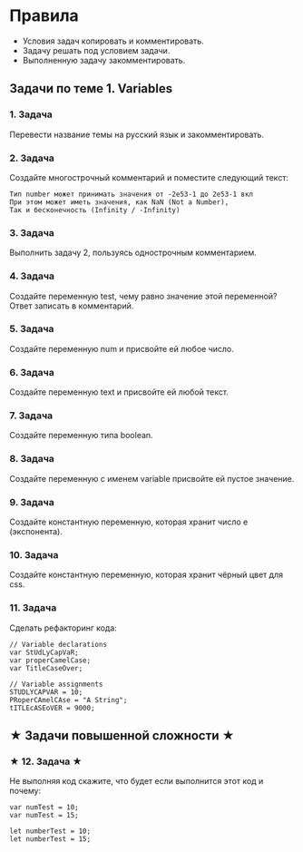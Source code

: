 # Правила #
- Условия задач копировать и комментировать.
- Задачу решать под условием задачи.
- Выполненную задачу закомментировать. 

## Задачи по теме 1. Variables ##

### 1. Задача
Перевести название темы на русский язык и закомментировать.

### 2. Задача
Создайте многострочный комментарий и поместите следующий текст:

`Тип number может принимать значения от -2e53-1 до 2e53-1 вкл`\
`При этом может иметь значения, как NaN (Not a Number),`\
`Так и бесконечность (Infinity / -Infinity)`

### 3. Задача
Выполнить задачу 2, пользуясь однострочным комментарием.

### 4. Задача
Создайте переменную test, чему равно значение этой переменной? Ответ записать в комментарий.

### 5. Задача
Создайте переменную num и присвойте ей любое число.

### 6. Задача
Создайте переменную text и присвойте ей любой текст.

### 7. Задача
Создайте переменную типа boolean.

### 8. Задача
Создайте переменную с именем variable присвойте ей пустое значение.

### 9. Задача
Создайте константную переменную, которая хранит число e (экспонента).

### 10. Задача
Создайте константную переменную, которая хранит чёрный цвет для css.

### 11. Задача
Сделать рефакторинг кода:

```
// Variable declarations
var StUdLyCapVaR;
var properCamelCase;
var TitleCaseOver;

// Variable assignments
STUDLYCAPVAR = 10;
PRoperCAmelCAse = "A String";
tITLEcASEoVER = 9000;
```

## ★ Задачи повышенной сложности ★ ##

### ★ 12. Задача ★ 
Не выполняя код скажите, что будет если выполнится этот код и почему:

```
var numTest = 10;
var numTest = 15;

let numberTest = 10;
let numberTest = 15;
```

